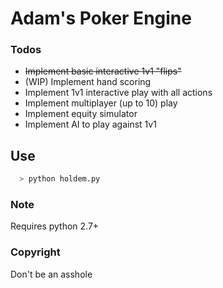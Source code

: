 # Adam's Poker Engine

### Todos
* ~~Implement basic interactive 1v1 "flips"~~
* (WIP) Implement hand scoring
* Implement 1v1 interactive play with all actions
* Implement multiplayer (up to 10) play
* Implement equity simulator
* Implement AI to play against 1v1


## Use
```sh
  > python holdem.py
```

### Note
Requires python 2.7+

### Copyright
Don't be an asshole
